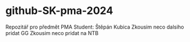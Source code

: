 # github-SK-pma-2024
Repozitář pro předmět PMA
Student: Štěpán Kubica
Zkousim neco dalsiho pridat GG
Zkousim neco pridat na NTB